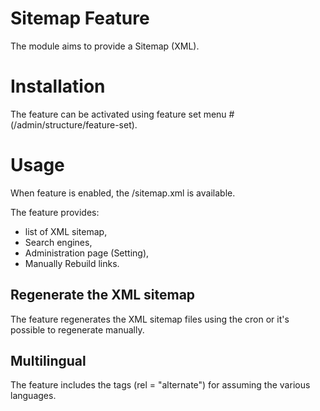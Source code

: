 Sitemap Feature
======================

The module aims to provide a Sitemap (XML).

# Installation

The feature can be activated using feature set menu #
(/admin/structure/feature-set).

# Usage

When feature is enabled, the /sitemap.xml is available.

The feature provides:
- list of XML sitemap,
- Search engines,
- Administration page (Setting),
- Manually Rebuild links.

## Regenerate the XML sitemap
The feature regenerates the XML sitemap files using the cron or it's possible to
regenerate manually.

## Multilingual
The feature includes the tags (rel = "alternate") for assuming the various
languages.



